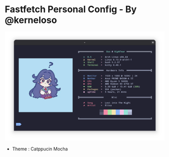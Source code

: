 # Fastfetch Personal Config - By @kerneloso

![screenshot](./README%20ASSets/screenshot.png)

- Theme : Catppucin Mocha
